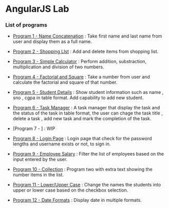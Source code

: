 # AngularJS Lab

### List of programs

-   [Program 1 - Name Concatenation](./program1-name.html) : Take first name and last name from user and display them as a full name.

-   [Program 2 - Shopping LIst](./program2-shoppinglist.html) : Add and delete items from shopping list.

-   [Program 3 - Simple Calculator](./program3-simpcalc.html) : Perform addition, substraction, multiplication and division of two numbers.

-   [Program 4 - Factorial and Square](./program4-fact-square.html) :
    Take a number from user and calculate the factorial and square of that number.

-   [Program 5 - Student Details](./program5-student-det.html) :
    Show student information such as name , sno , cgpa in table format.
    Add capability to add new student.

-   [Program 6 - Task Manager](./program6-taskmanager.html) :
    A task manager that display the task and the status of the task in table format, the user can chage the task title , delete a task , add new task and mark the completion of the task.

-   [Program 7 - ] : WIP

-   [Program 8 - Login Page](./program8-login.html) : Login page that check for the password lengths and username exists or not, to sign in.

-   [Program 9 - Employee Salary](./program9-empsalary.html) : Filter the list of employees based on the input entered by the user.

-   [Program 10 - Collection](./program10-collection.html) : Program two with extra text showing the number items in the list.

-   [Program 11 - Lower/Upper Case](./program11-case.html) : Change the names the students into upper or lower case based on the checkbox selection.

-   [Program 12 - Date Formats](./program12-dateformat.html) : Display date in multiple formats.
